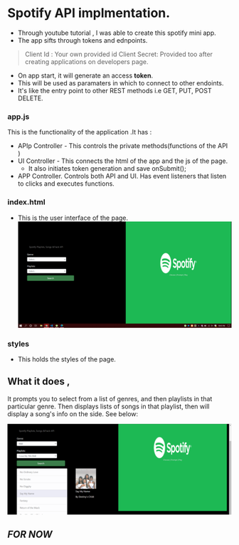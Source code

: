# Spotify API implmentation.

- Through youtube tutorial , I was able to create this spotify mini app.
- The app sifts through tokens and ednpoints.

> Client Id : Your own provided id 
> Client Secret: Provided too after creating applications on developers page.

- On app start, it will generate an access **token**. 
- This will be used as paramaters in which to connect to other endoints.
- It's like the entry point to other REST methods i.e  GET, PUT, POST DELETE.

### app.js
This is the functionality of the application .It has :
- APIp Controller - This controls the private methods(functions of the API )
- UI Controller - This connects the html of the app and the js of the page. 
    - It also initiates token generation and save onSubmit();
- APP Controller. Controls both API and UI. Has event listeners that listen to clicks and executes functions.


### index.html
- This is the user interface of the page.
![expected_image](images/capture.PNG)

### styles
- This holds the styles of the page.

## What it does ,
It prompts you to select from a list of genres, and then playlists in that particular genre.
Then displays lists of songs in that playlist, then will display a song's info on the side. See below:

![new_cap](images/new_cap.PNG)

## *FOR NOW*

